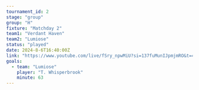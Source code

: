 ```yaml
---
tournament_id: 2
stage: "group"
group: "H"
fixture: "Matchday 2"
team1: "Verdant Haven"
team2: "Lumiose"
status: "played"
date: 2024-8-6T16:40:00Z
link: "https://www.youtube.com/live/fSry_npwMiU?si=137fuMunIJpmjmRO&t=4089"
goals:
  - team: "Lumiose"
    player: "T. Whisperbrook"
    minute: 63
---
```

